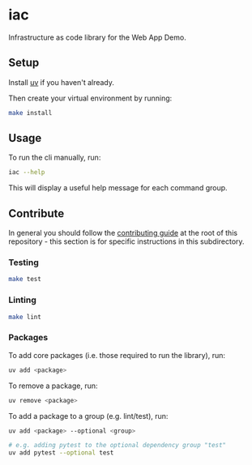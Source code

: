 # iac

Infrastructure as code library for the Web App Demo.

## Setup

Install [uv](https://docs.astral.sh/uv/getting-started/installation/) if you haven't already.

Then create your virtual environment by running:

```bash
make install
```

## Usage

To run the cli manually, run:

```bash
iac --help
```

This will display a useful help message for each command group.

## Contribute

In general you should follow the [contributing guide](../../../docs/CONTRIBUTING.md) at the root of this repository - this section is for specific instructions in this subdirectory.

### Testing

```bash
make test
```

### Linting

```bash
make lint
```

### Packages

To add core packages (i.e. those required to run the library), run:

```bash
uv add <package>
```

To remove a package, run:

```bash
uv remove <package>
```

To add a package to a group (e.g. lint/test), run:

```bash
uv add <package> --optional <group>

# e.g. adding pytest to the optional dependency group "test"
uv add pytest --optional test
```
